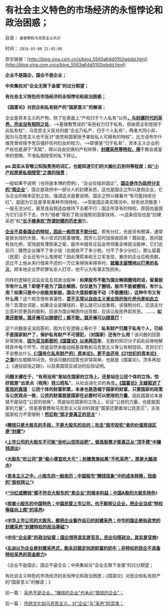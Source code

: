 # 有社会主义特色的市场经济的永恒悖论和政治困惑；

目录： `基督教和马克思主义共识` 

时间： `2016-03-08 21:05:06` 

原文链接：[http://blog.sina.com.cn/s/blog_5563a64d0102wbdd.html](http://blog.sina.com.cn/s/blog_5563a64d0102wbdd.html)

**企业不是国企，国企不是企业；**

**中央集权对“企业无限下金蛋”的过分期望；**

**有社会主义特色的市场经济的永恒悖论和政治困惑；**

**《国富论》对民企和私有财产的“国家意义”的解读**；

企业是资本主义的产物，除了在表面上“产权归于个人私有”以外[**，与封建时代的采邑，完全没有相同之处**](../../../2016/2/4/《资本论》的错误观念：将企业当成“资本采邑”.md)，——>基督教赞成的“采邑权力归于私有，但由君主和党授于此私有权”，马克思主义反对的是“企业乃私产，归于个人私有”，两者大同小异，因为马克思主义也不反对“由党和国家授予某些私人可拥有的特权”，比方说布尔什维克曾经授予党员强奸任何妇女的权力，——>即便是“归于私有”，资本主义企业的产权也是源于“天赋”，得以自由交换的产权转移，[**封建采邑等特权，得**](../../../2011/12/18/宪章不是宪法，中世纪的特权，特许权，charter.md)于教会或皇帝的恩赐，不准私相授受的私下转让。

**ps:其实从官喉公知指责用的词汇，也能知道它们的大脑化石到何等程度；如[**“小产权房是私相授受”之类的指责**](../../../2013/11/25/小产权房是完整的私有产权,及“特权，物权，财产权，使用权，……”.md)**；

一般如果不说明（也将是本博的惯例），“企业仅指非国企”，[**国企是作为政府分支的“假企业**](../../../2012/5/27/国企是政府机关的延伸，苏联因国企而亡国.md)”。国企是政府中一部分人的封建采邑，这也是国企之所以是假企业，它与企业的根本区别之处。强调这点是要说明，国企之所以被看作“有可能持续分红”，是因为它总是享有某种市场特权，——>但是国企真实情况中，财务状况极差！一般无法分红，甚至连自我造血维持下去都不行；国企所享有的特权，原因也是因为它们活不下去，作为“弱者”得到了政治强势的国家扶持，——>这条恰恰也是“封建采邑”和[**“长子继承权”所谓封建的历史来**](../../../2012/10/8/长子继承权摧残经济，换取君权统治基础.md)历。

[**企业不具备国企的特权，因此一般而言不能分红**](../../../2012/5/10/世界上没有强迫分红的“市场经济”.md)，若有分红，也是另有图谋，通常是放长线钓大鱼，韦小宝式的慈善慷慨，图穷匕见时加倍收回来！既如是，民间就有张化桥，官场就有薄熙来之辈，股市中就有证监会带领着全体政治股神，它们会反问：既然企业赚不了多少钱（也就收不了多少税，付不了多少分红），那么留着（民营）企业还有什么鬼用呢？因此薄熙来和王立军发现，重庆的企业应税贡献，还比不上他从央行借来不还的一万亿来得快来得多时，[**就毫无留情地以打黑的名义**](../../../2009/10/11/可以定制的打黑.md)，把本地企业罗织罪名杀人打尽，他不认为有事实性损失。

同样的逻辑在证监会及及其政治股神：**如果股市不能为国企解困圈钱的话，留着股市有什么用？即便不是为了国企解困，仅仅是为了圈钱，股市不能被圈钱，有什么用？如果只是中小创能发新股，国企大盘股都涨不动（不能圈钱），这种牛市又有什么用**？这个观念很有普遍性，[**君不见常以自由主义者出现的张化桥也是如此立**](../../../2015/8/28/张化桥的诡辩术和“道德经济学”.md)场？其潜台词是，如果企业是赚钱的，那么就可以加重税，该强制分红，应该支付比高利贷更高的股利，应该为国企解困作出贡献，应该让股民养起贫民，……，[**如果还能够，狼牙棒可以随便打；都不能，狼牙棒可以随意打**](../../../2013/6/13/行政恶霸为机构化服务的狼牙棒，是A股熊市的根源.md)！

这个问題是无法回答的，因为它在逻辑上等价于：**私有财产归属于私有个人，已经不是国家财产了，保护私有财产不可侵犯，（对国家）还有什么用**？该问題的回答非常困难，[**因为亚当斯密的《国冨论》以来两百年**](../../../2010/9/25/国富论：“既得利益”是对社会的贡献.md)，无数的知识分子前赴后继地解释其中每个环节，但是显然未能动摇基督教和马克思主义等公有制信仰，否则它们不会整出什么[**《（国有化私有财产的）资本论》，更不会还有《21世纪的资本论》之类**](../../../2014/11/23/《21世纪的资本论》，测试“形右实左”的试金石.md)的左棍精华问世。但该问題的回答也非常简单，也就是《国冨论》，顶多再加上《通往奴役之路》，以及美国现实成功的后验证明。

**问題关键在于，“有用没用”是站在国家的立场上，还是站在公民个体的立场，恰好就是“出发点（视角）姓公姓私”**。从社会进化论的角度[**，《国冨论》无疑叙述了客观的真理**](../../../2012/6/23/《国富论》的真正观点和马克思主义的根本错误.md)：**公民个体的财冨积累，本身也是造福于国家的财冨，只要国家的政策与公民观点一致，公民的财冨就是国家在必要时可以使用的力量**。因此国冨论本身就不是站在“公民的视角”，而是站在国家的立场上，论证“公民的力量，也就是国家的力量”。但是基督教和马克思主义反对的就是“国家还要垂询公民意见”，主张国家权力不受限制！[**然后称“那才是真正的民主**](../../../2012/3/30/“一人一票”的多数人暴政和“一人一枪”的自治.md)”！

《[**圈钱只是大股东的手段，不是大股东的目的；攻击“股市投机”者的价值观误区是“封建”**](../../../2016/2/3/圈钱只是大股东补仓的手段，不是大股东出货的目的；.md)》

《[**上市公司的大股东不可能“坐吃山空而自肥”，做高股票才能真正从“顶手费”中赚钱退出**](../../../2016/2/4/《资本论》的错误观念：将企业当成“资本采邑”.md)》

《[**大股东“吃公司”是“偷小便宜吃大亏”；封建贵族如果“不吃采邑”，那是大脑进水**](../../../2016/2/5/大股东“吃公司”是“偷小便宜吃大亏”；.md)》

《[**资本主义之中，小股东的一般来历；中国股市“圈钱现象”中的成本转移，扭曲的“股权转让”**](../../../2016/2/29/资本主义之中，小股东的一般来历，中国股市的“圈钱”.md)》

《[**“分红或圈钱”都不符合大股东的“卖企业”的根本利益；中国A股的大股东特色**](../../../2016/3/1/“分红，圈钱，损害中小股东”，都不符合大股东的根本利益；.md)》

《[**损害小股东的中国特色；中国民营上市公司，也不能转让企业，把企业当成“特权等级向上爬”的采邑**](../../../2016/3/3/A股中的国企和“民企”，损害小股东的中国特色；.md)》

《[**中华上市公司的大股东，都把企业看作自已的封建采邑；中华的国企是执政党的封建采邑“封建特权的政治基础”**](../../../2016/3/5/中华上市公司的大股东，都把企业看作自已的封建采邑；.md)》

《[**中华“企业家”的政治钻营；国企领导其实是官员，民企勾搭政治，其实是官商**](../../../2016/3/6/中华“企业家”的政治钻营；.md)》

《[**左派以为企业是封建采邑式，能永远稳定创造财冨的奶牛；非特权的民企不具备特权采邑的现金能力**](../../../2016/3/7/传统文化如马克思主义，对“企业“与”采邑“的混淆；.md)》

《企业不是国企，国企不是企业；中央集权对“企业无限下金蛋”的过分期望；

有社会主义特色的市场经济的永恒悖论和政治困惑；《国富论》对民企和私有财产的“国家意义”的解读；》

前一篇： [采邑不是企业，“赚钱的企业”也未必“值钱的企业”；](../../../2016/3/9/采邑不是企业，“赚钱的企业”也未必“值钱的企业”；.md)

后一篇： [传统文化如马克思主义，对“企业“与”采邑“的混淆；](../../../2016/3/7/传统文化如马克思主义，对“企业“与”采邑“的混淆；.md)

